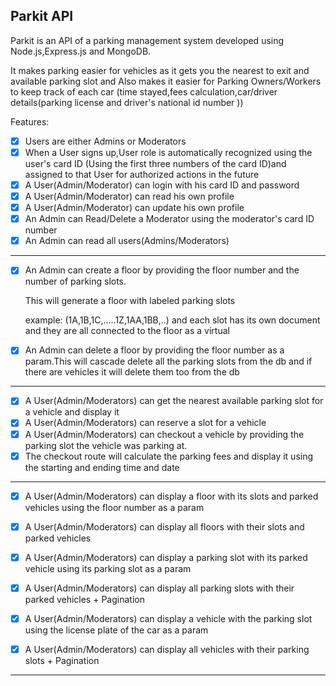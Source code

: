## Parkit API

Parkit is an API of a parking management system developed using Node.js,Express.js and MongoDB.

It makes parking easier for vehicles as it gets you the nearest to exit and available parking slot and Also makes it easier for Parking Owners/Workers to keep track of each car (time stayed,fees calculation,car/driver details(parking license and driver's national id number ))



Features:



- [x]  Users are either Admins or Moderators
- [x] When a User signs up,User role is automatically recognized using the user's card ID (Using the first three numbers of the card ID)and assigned to that User for authorized actions in the future
- [x] A User(Admin/Moderator) can login with his card ID and password
- [x] A User(Admin/Moderator) can read his own profile
- [x] A User(Admin/Moderator) can update his own profile
- [x] An Admin can Read/Delete a Moderator using the moderator's card ID number
- [x] An Admin can read all users(Admins/Moderators)

---



- [x] An Admin can create a floor by providing the floor number and the number of parking slots.

  This will generate a floor with labeled parking slots 

  example: (1A,1B,1C,.....1Z,1AA,1BB,..) and each slot has its own document and they are all connected to the floor as a virtual

- [x] An Admin can delete a floor by providing the floor number as a param.This will cascade delete all the parking slots from the db and if there are vehicles it will delete them too from the db 

  

---

- [x] A User(Admin/Moderators) can get the nearest available parking slot for a vehicle and display it
- [x] A User(Admin/Moderators) can reserve a slot for a vehicle
- [x] A User(Admin/Moderators) can checkout a vehicle by providing the parking slot the vehicle was parking at.
- [x] The checkout route will calculate the parking fees and display it using the starting and ending time and date

---

- [x] A User(Admin/Moderators) can display a floor with its slots and parked vehicles using the floor number as a param
- [x] A User(Admin/Moderators) can display all floors with their slots and parked vehicles
- [x] A User(Admin/Moderators) can display a parking slot with its parked vehicle using its parking slot as a param
- [x] A User(Admin/Moderators) can display all parking slots with their parked vehicles + Pagination
- [x] A User(Admin/Moderators) can display a vehicle with the parking slot using the license plate of the car as a param
- [x] A User(Admin/Moderators) can display all vehicles with their parking slots + Pagination





---











